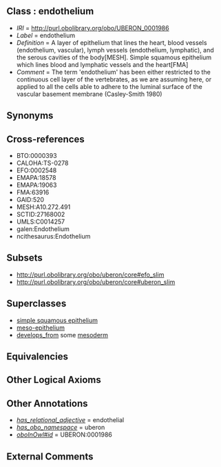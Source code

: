 
## Class : endothelium

 * *IRI* = http://purl.obolibrary.org/obo/UBERON_0001986
 * *Label* = endothelium
 * *Definition* = A layer of epithelium that lines the heart, blood vessels (endothelium, vascular), lymph vessels (endothelium, lymphatic), and the serous cavities of the body[MESH]. Simple squamous epithelium which lines blood and lymphatic vessels and the heart[FMA]
 * *Comment* = The term 'endothelium' has been either restricted to the continuous cell layer of the vertebrates, as we are assuming here, or applied to all the cells able to adhere to the luminal surface of the vascular basement membrane (Casley-Smith 1980)

## Synonyms


## Cross-references

 * BTO:0000393
 * CALOHA:TS-0278
 * EFO:0002548
 * EMAPA:18578
 * EMAPA:19063
 * FMA:63916
 * GAID:520
 * MESH:A10.272.491
 * SCTID:27168002
 * UMLS:C0014257
 * galen:Endothelium
 * ncithesaurus:Endothelium

## Subsets

 * http://purl.obolibrary.org/obo/uberon/core#efo_slim
 * http://purl.obolibrary.org/obo/uberon/core#uberon_slim

## Superclasses

 * [simple squamous epithelium](../../UBERON/87/UBERON_0000487.md)
 * [meso-epithelium](../../UBERON/75/UBERON_0012275.md)
 * [develops_from](../../RO/02/RO_0002202.md) some [mesoderm](../../UBERON/26/UBERON_0000926.md)

## Equivalencies


## Other Logical Axioms


## Other Annotations

 * *[has_relational_adjective](../../UBPROP/07/UBPROP_0000007.md)* = endothelial
 * *[has_obo_namespace](../../ce/oboInOwl#hasOBONamespace.md)* = uberon
 * *[oboInOwl#id](../../id/oboInOwl#id.md)* = UBERON:0001986

## External Comments


